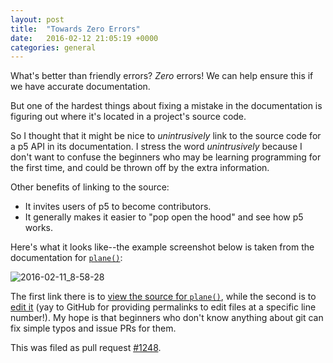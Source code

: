```yaml
---
layout: post
title:  "Towards Zero Errors"
date:   2016-02-12 21:05:19 +0000
categories: general
---
```

What's better than friendly errors? *Zero* errors! We can help ensure this if we have accurate documentation.

But one of the hardest things about fixing a mistake in the documentation is figuring out where it's located in a project's source code.

So I thought that it might be nice to *unintrusively* link to the source code for a p5 API in its documentation. I stress the word *unintrusively* because I don't want to confuse the beginners who may be learning programming for the first time, and could be thrown off by the extra information.

Other benefits of linking to the source:

* It invites users of p5 to become contributors.
* It generally makes it easier to "pop open the hood" and see how p5 works.

Here's what it looks like--the example screenshot below is taken from the documentation for [`plane()`](http://p5js.org/reference/#/p5/plane):

![2016-02-11_8-58-28](https://cloud.githubusercontent.com/assets/124687/12978283/1200414c-d09e-11e5-8a68-4a3adaf97df2.png)

The first link there is to [view the source for `plane()`](https://github.com/processing/p5.js/blob/master/src/3d/3d_primitives.js#L14), while the second is to [edit it](https://github.com/processing/p5.js/edit/master/src/3d/3d_primitives.js#L14) (yay to GitHub for providing permalinks to edit files at a specific line number!). My hope is that beginners who don't know anything about git can fix simple typos and issue PRs for them.

This was filed as pull request [#1248](https://github.com/processing/p5.js/pull/1248).
